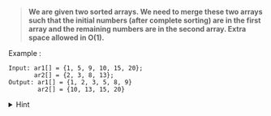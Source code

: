 > **We are given two sorted arrays. We need to merge these two arrays such that the initial numbers (after complete sorting) are in the first array and the remaining numbers are in the second array. Extra space allowed in O(1).**

Example :
```
Input: ar1[] = {1, 5, 9, 10, 15, 20};
       ar2[] = {2, 3, 8, 13};
Output: ar1[] = {1, 2, 3, 5, 8, 9}
        ar2[] = {10, 13, 15, 20}
```

<details>
<summary>Hint</summary>

- Traverse the arrays by keeping two pointers, from last for first array and from start for second array and swap the elements where the element is smaller in second array.
</details>